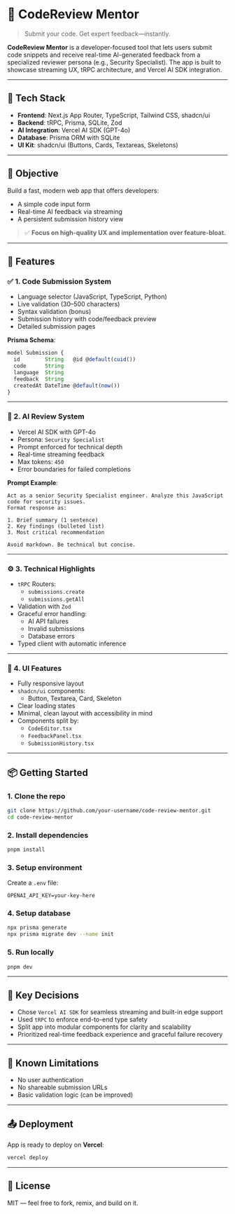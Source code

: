 # 🚀 CodeReview Mentor

> Submit your code. Get expert feedback—instantly.

**CodeReview Mentor** is a developer-focused tool that lets users submit code snippets and receive real-time AI-generated feedback from a specialized reviewer persona (e.g., Security Specialist). The app is built to showcase streaming UX, tRPC architecture, and Vercel AI SDK integration.

---

## 🔧 Tech Stack

- **Frontend**: Next.js App Router, TypeScript, Tailwind CSS, shadcn/ui
- **Backend**: tRPC, Prisma, SQLite, Zod
- **AI Integration**: Vercel AI SDK (GPT-4o)
- **Database**: Prisma ORM with SQLite
- **UI Kit**: shadcn/ui (Buttons, Cards, Textareas, Skeletons)

---

## 🎯 Objective

Build a fast, modern web app that offers developers:

- A simple code input form
- Real-time AI feedback via streaming
- A persistent submission history view

> ✅ **Focus on high-quality UX and implementation over feature-bloat.**

---

## 🧪 Features

### ✅ 1. Code Submission System

- Language selector (JavaScript, TypeScript, Python)
- Live validation (30–500 characters)
- Syntax validation (bonus)
- Submission history with code/feedback preview
- Detailed submission pages

**Prisma Schema**:

```ts
model Submission {
  id        String   @id @default(cuid())
  code      String
  language  String
  feedback  String
  createdAt DateTime @default(now())
}
```

---

### 🤖 2. AI Review System

- Vercel AI SDK with GPT-4o
- Persona: `Security Specialist`
- Prompt enforced for technical depth
- Real-time streaming feedback
- Max tokens: `450`
- Error boundaries for failed completions

**Prompt Example**:

```
Act as a senior Security Specialist engineer. Analyze this JavaScript code for security issues.
Format response as:

1. Brief summary (1 sentence)
2. Key findings (bulleted list)
3. Most critical recommendation

Avoid markdown. Be technical but concise.
```

---

### ⚙️ 3. Technical Highlights

- `tRPC` Routers:
  - `submissions.create`
  - `submissions.getAll`
- Validation with `Zod`
- Graceful error handling:
  - AI API failures
  - Invalid submissions
  - Database errors
- Typed client with automatic inference

---

### 🎨 4. UI Features

- Fully responsive layout
- `shadcn/ui` components:
  - Button, Textarea, Card, Skeleton
- Clear loading states
- Minimal, clean layout with accessibility in mind
- Components split by:
  - `CodeEditor.tsx`
  - `FeedbackPanel.tsx`
  - `SubmissionHistory.tsx`

---

## 📦 Getting Started

### 1. Clone the repo

```bash
git clone https://github.com/your-username/code-review-mentor.git
cd code-review-mentor
```

### 2. Install dependencies

```bash
pnpm install
```

### 3. Setup environment

Create a `.env` file:

```env
OPENAI_API_KEY=your-key-here
```

### 4. Setup database

```bash
npx prisma generate
npx prisma migrate dev --name init
```

### 5. Run locally

```bash
pnpm dev
```

---

## 🧠 Key Decisions

- Chose `Vercel AI SDK` for seamless streaming and built-in edge support
- Used `tRPC` to enforce end-to-end type safety
- Split app into modular components for clarity and scalability
- Prioritized real-time feedback experience and graceful failure recovery

---

## 🚫 Known Limitations

- No user authentication
- No shareable submission URLs
- Basic validation logic (can be improved)

---

## 📤 Deployment

App is ready to deploy on **Vercel**:

```bash
vercel deploy
```

---

## 🧾 License

MIT — feel free to fork, remix, and build on it.
